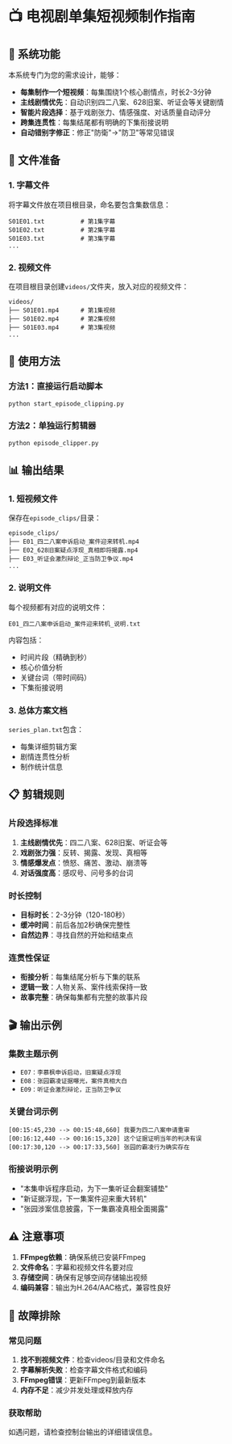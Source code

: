
# 📺 电视剧单集短视频制作指南

## 🎯 系统功能

本系统专门为您的需求设计，能够：
- **每集制作一个短视频**：每集围绕1个核心剧情点，时长2-3分钟
- **主线剧情优先**：自动识别四二八案、628旧案、听证会等关键剧情
- **智能片段选择**：基于戏剧张力、情感强度、对话质量自动评分
- **跨集连贯性**：每集结尾都有明确的下集衔接说明
- **自动错别字修正**：修正"防衛"→"防卫"等常见错误

## 📁 文件准备

### 1. 字幕文件
将字幕文件放在项目根目录，命名要包含集数信息：
```
S01E01.txt          # 第1集字幕
S01E02.txt          # 第2集字幕
S01E03.txt          # 第3集字幕
...
```

### 2. 视频文件
在项目根目录创建`videos/`文件夹，放入对应的视频文件：
```
videos/
├── S01E01.mp4      # 第1集视频
├── S01E02.mp4      # 第2集视频
├── S01E03.mp4      # 第3集视频
...
```

## 🚀 使用方法

### 方法1：直接运行启动脚本
```bash
python start_episode_clipping.py
```

### 方法2：单独运行剪辑器
```bash
python episode_clipper.py
```

## 📊 输出结果

### 1. 短视频文件
保存在`episode_clips/`目录：
```
episode_clips/
├── E01_四二八案申诉启动_案件迎来转机.mp4
├── E02_628旧案疑点浮现_真相即将揭露.mp4
├── E03_听证会激烈辩论_正当防卫争议.mp4
...
```

### 2. 说明文件
每个视频都有对应的说明文件：
```
E01_四二八案申诉启动_案件迎来转机_说明.txt
```

内容包括：
- 时间片段（精确到秒）
- 核心价值分析
- 关键台词（带时间码）
- 下集衔接说明

### 3. 总体方案文档
`series_plan.txt`包含：
- 每集详细剪辑方案
- 剧情连贯性分析
- 制作统计信息

## 📋 剪辑规则

### 片段选择标准
1. **主线剧情优先**：四二八案、628旧案、听证会等
2. **戏剧张力强**：反转、揭露、发现、真相等
3. **情感爆发点**：愤怒、痛苦、激动、崩溃等
4. **对话强度高**：感叹号、问号多的台词

### 时长控制
- **目标时长**：2-3分钟（120-180秒）
- **缓冲时间**：前后各加2秒确保完整性
- **自然边界**：寻找自然的开始和结束点

### 连贯性保证
- **衔接分析**：每集结尾分析与下集的联系
- **逻辑一致**：人物关系、案件线索保持一致
- **故事完整**：确保每集都有完整的故事片段

## 🎬 输出示例

### 集数主题示例
- `E07：李慕枫申诉启动，旧案疑点浮现`
- `E08：张园霸凌证据曝光，案件真相大白`
- `E09：听证会激烈辩论，正当防卫争议`

### 关键台词示例
```
[00:15:45,230 --> 00:15:48,660] 我要为四二八案申请重审
[00:16:12,440 --> 00:16:15,320] 这个证据证明当年的判决有误
[00:17:30,120 --> 00:17:33,560] 张园的霸凌行为确实存在
```

### 衔接说明示例
- "本集申诉程序启动，为下一集听证会翻案铺垫"
- "新证据浮现，下一集案件迎来重大转机"
- "张园涉案信息披露，下一集霸凌真相全面揭露"

## ⚠ 注意事项

1. **FFmpeg依赖**：确保系统已安装FFmpeg
2. **文件命名**：字幕和视频文件名要对应
3. **存储空间**：确保有足够空间存储输出视频
4. **编码兼容**：输出为H.264/AAC格式，兼容性良好

## 🔧 故障排除

### 常见问题
1. **找不到视频文件**：检查videos/目录和文件命名
2. **字幕解析失败**：检查字幕文件格式和编码
3. **FFmpeg错误**：更新FFmpeg到最新版本
4. **内存不足**：减少并发处理或释放内存

### 获取帮助
如遇问题，请检查控制台输出的详细错误信息。
